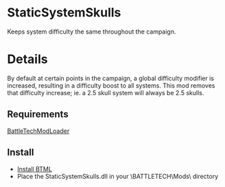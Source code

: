 # StaticSystemSkulls
Keeps system difficulty the same throughout the campaign.

# Details
By default at certain points in the campaign, a global difficulty modifier is increased, resulting in a difficulty boost to all systems. This mod removes that difficulty increase; ie. a 2.5 skull system will always be 2.5 skulls.

## Requirements
[BattleTechModLoader](https://github.com/Mpstark/BattleTechModLoader/releases)

## Install
- [Install BTML](https://github.com/Mpstark/BattleTechModLoader)
- Place the StaticSystemSkulls.dll in your \BATTLETECH\Mods\ directory